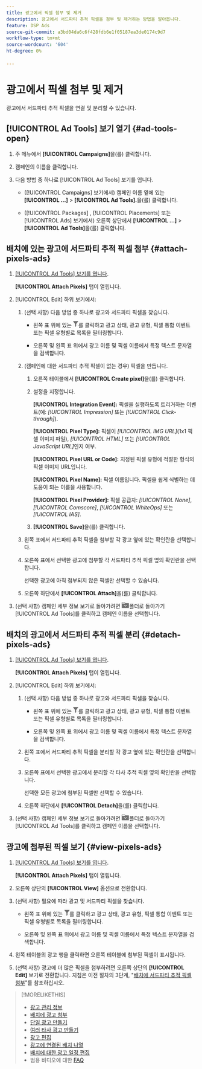 ```yaml
---
title: 광고에서 픽셀 첨부 및 제거
description: 광고에서 서드파티 추적 픽셀을 첨부 및 제거하는 방법을 알아봅니다.
feature: DSP Ads
source-git-commit: a3bd04da6c6f428fdb6e1f05187ea3de0174c9d7
workflow-type: tm+mt
source-wordcount: '604'
ht-degree: 0%

---
```


# 광고에서 픽셀 첨부 및 제거

광고에서 서드파티 추적 픽셀을 연결 및 분리할 수 있습니다.

## [!UICONTROL Ad Tools] 보기 열기 {#ad-tools-open}

1. 주 메뉴에서 **[!UICONTROL Campaigns]**&#x200B;을(를) 클릭합니다.

1. 캠페인의 이름을 클릭합니다.

1. 다음 방법 중 하나로 [!UICONTROL Ad Tools] 보기를 엽니다.

   * ([!UICONTROL Campaigns] 보기에서) 캠페인 이름 옆에 있는 **[!UICONTROL ...]** > **[!UICONTROL Ad Tools].**&#x200B;을(를) 클릭합니다.

   * ([!UICONTROL Packages] , [!UICONTROL Placements] 또는 [!UICONTROL Ads] 보기에서) 오른쪽 상단에서 **[!UICONTROL ...]** > **[!UICONTROL Ad Tools]**&#x200B;을(를) 클릭합니다.

## 배치에 있는 광고에 서드파티 추적 픽셀 첨부 {#attach-pixels-ads}

1. [[!UICONTROL Ad Tools] 보기를 엽니다](#ad-tools-open).

   **[!UICONTROL Attach Pixels]** 탭이 열립니다.

1. [!UICONTROL Edit] 하위 보기에서:

   1. (선택 사항) 다음 방법 중 하나로 광고와 서드파티 픽셀을 찾습니다.

      * 왼쪽 표 위에 있는 ![필터](/help/dsp/assets/filter.png)를 클릭하고 광고 상태, 광고 유형, 픽셀 통합 이벤트 또는 픽셀 유형별로 목록을 필터링합니다.

      * 오른쪽 및 왼쪽 표 위에서 광고 이름 및 픽셀 이름에서 특정 텍스트 문자열을 검색합니다.

   1. (캠페인에 대한 서드파티 추적 픽셀이 없는 경우) 픽셀을 만듭니다.

      1. 오른쪽 테이블에서 **[!UICONTROL Create pixel]**&#x200B;을(를) 클릭합니다.

      1. 설정을 지정합니다.

         **[!UICONTROL Integration Event]:** 픽셀을 실행하도록 트리거하는 이벤트(예: *[!UICONTROL Impression]* 또는 *[!UICONTROL Click-through]*).

         **[!UICONTROL Pixel Type]:** 픽셀이 *[!UICONTROL IMG URL]*(1x1 픽셀 이미지 파일), *[!UICONTROL HTML]* 또는 *[!UICONTROL JavaScript URL]*&#x200B;인지 여부.

         **[!UICONTROL Pixel URL or Code]:** 지정된 픽셀 유형에 적절한 형식의 픽셀 이미지 URL입니다.

         **[!UICONTROL Pixel Name]:** 픽셀 이름입니다. 픽셀을 쉽게 식별하는 데 도움이 되는 이름을 사용합니다.

         **[!UICONTROL Pixel Provider]:** 픽셀 공급자: *[!UICONTROL None]*, *[!UICONTROL Comscore]*, *[!UICONTROL WhiteOps]* 또는 *[!UICONTROL IAS]*.

      1. **[!UICONTROL Save]**&#x200B;을(를) 클릭합니다.

   1. 왼쪽 표에서 서드파티 추적 픽셀을 첨부할 각 광고 옆에 있는 확인란을 선택합니다.

   1. 오른쪽 표에서 선택한 광고에 첨부할 각 서드파티 추적 픽셀 옆의 확인란을 선택합니다.

      선택한 광고에 아직 첨부되지 않은 픽셀만 선택할 수 있습니다.

   1. 오른쪽 하단에서 **[!UICONTROL Attach]**&#x200B;을(를) 클릭합니다.

1. (선택 사항) 캠페인 세부 정보 보기로 돌아가려면 ![&#x200B; 왼쪽에 있는 &#x200B;](/help/dsp/assets/breadcrumb-return.png "폴더로 돌아가기")폴더로 돌아가기[!UICONTROL Ad Tools]를 클릭하고 캠페인 이름을 선택합니다.

## 배치의 광고에서 서드파티 추적 픽셀 분리 {#detach-pixels-ads}

1. [[!UICONTROL Ad Tools] 보기를 엽니다](#ad-tools-open).

   **[!UICONTROL Attach Pixels]** 탭이 열립니다.

1. [!UICONTROL Edit] 하위 보기에서:

   1. (선택 사항) 다음 방법 중 하나로 광고와 서드파티 픽셀을 찾습니다.

      * 왼쪽 표 위에 있는 ![필터](/help/dsp/assets/filter.png)를 클릭하고 광고 상태, 광고 유형, 픽셀 통합 이벤트 또는 픽셀 유형별로 목록을 필터링합니다.

      * 오른쪽 및 왼쪽 표 위에서 광고 이름 및 픽셀 이름에서 특정 텍스트 문자열을 검색합니다.

   1. 왼쪽 표에서 서드파티 추적 픽셀을 분리할 각 광고 옆에 있는 확인란을 선택합니다.

   1. 오른쪽 표에서 선택한 광고에서 분리할 각 타사 추적 픽셀 옆의 확인란을 선택합니다.

      선택한 모든 광고에 첨부된 픽셀만 선택할 수 있습니다.

   1. 오른쪽 하단에서 **[!UICONTROL Detach]**&#x200B;을(를) 클릭합니다.

1. (선택 사항) 캠페인 세부 정보 보기로 돌아가려면 ![&#x200B; 왼쪽에 있는 &#x200B;](/help/dsp/assets/breadcrumb-return.png "폴더로 돌아가기")폴더로 돌아가기[!UICONTROL Ad Tools]를 클릭하고 캠페인 이름을 선택합니다.

## 광고에 첨부된 픽셀 보기 {#view-pixels-ads}

1. [[!UICONTROL Ad Tools] 보기를 엽니다](#ad-tools-open).

   **[!UICONTROL Attach Pixels]** 탭이 열립니다.

1. 오른쪽 상단의 **[!UICONTROL View]** 옵션으로 전환합니다.

1. (선택 사항) 필요에 따라 광고 및 서드파티 픽셀을 찾습니다.

   * 왼쪽 표 위에 있는 ![필터](/help/dsp/assets/filter.png)를 클릭하고 광고 상태, 광고 유형, 픽셀 통합 이벤트 또는 픽셀 유형별로 목록을 필터링합니다.

   * 오른쪽 및 왼쪽 표 위에서 광고 이름 및 픽셀 이름에서 특정 텍스트 문자열을 검색합니다.

1. 왼쪽 테이블의 광고 행을 클릭하면 오른쪽 테이블에 첨부된 픽셀이 표시됩니다.

1. (선택 사항) 광고에 더 많은 픽셀을 첨부하려면 오른쪽 상단의 **[!UICONTROL Edit]** 보기로 전환합니다. 지침은 이전 절차의 3단계, &quot;[배치에 서드파티 추적 픽셀 첨부](#attach-pixels-ads)&quot;를 참조하십시오.

>[!MORELIKETHIS]
>
>* [광고 관리 정보](ad-about.md)
>* [배치에 광고 첨부](/help/dsp/campaign-management/ads/ad-attach-to-placement.md)
>* [단일 광고 만들기](ad-create.md)
>* [여러 타사 광고 만들기](ad-create-multiple.md)
>* [광고 편집](ad-edit.md)
>* [광고에 연결된 배치 나열](ad-list-placements.md)
>* [배치에 대한 광고 일정 편집](/help/dsp/campaign-management/placements/placement-edit-ad-schedule.md)
>* 범용 비디오에 대한 [FAQ](/help/dsp/campaign-management/faq-universal-video.md)

